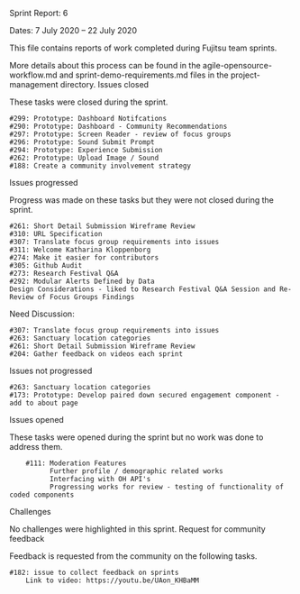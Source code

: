 Sprint Report: 6

Dates: 7 July 2020 – 22 July 2020

This file contains reports of work completed during Fujitsu team sprints.

More details about this process can be found in the agile-opensource-workflow.md and sprint-demo-requirements.md files in the project-management directory.
Issues closed

These tasks were closed during the sprint.

    #299: Prototype: Dashboard Notifcations
    #290: Prototype: Dashboard - Community Recommendations
    #297: Prototype: Screen Reader - review of focus groups 
    #296: Prototype: Sound Submit Prompt
    #294: Prototype: Experience Submission
    #262: Prototype: Upload Image / Sound 
    #188: Create a community involvement strategy

Issues progressed

Progress was made on these tasks but they were not closed during the sprint.
  
    #261: Short Detail Submission Wireframe Review
    #310: URL Specification
    #307: Translate focus group requirements into issues 
    #311: Welcome Katharina Kloppenborg
    #274: Make it easier for contributors
    #305: Github Audit
    #273: Research Festival Q&A
    #292: Modular Alerts Defined by Data
    Design Considerations - liked to Research Festival Q&A Session and Re-Review of Focus Groups Findings 
   

Need Discussion:

    #307: Translate focus group requirements into issues
    #263: Sanctuary location categories
    #261: Short Detail Submission Wireframe Review
    #204: Gather feedback on videos each sprint

Issues not progressed

    #263: Sanctuary location categories
    #173: Prototype: Develop paired down secured engagement component - add to about page 

Issues opened

These tasks were opened during the sprint but no work was done to address them.

        #111: Moderation Features 
              Further profile / demographic related works 
              Interfacing with OH API's
              Progressing works for review - testing of functionality of coded components 

Challenges

No challenges were highlighted in this sprint.
Request for community feedback

Feedback is requested from the community on the following tasks.

    #182: issue to collect feedback on sprints
        Link to video: https://youtu.be/UAon_KHBaMM
